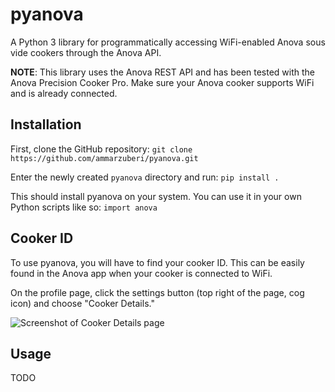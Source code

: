 # pyanova
A Python 3 library for programmatically accessing WiFi-enabled Anova sous vide cookers through the Anova API.

**NOTE**: This library uses the Anova REST API and has been tested with the Anova Precision Cooker Pro. Make sure your Anova cooker supports WiFi and is already connected.

## Installation
First, clone the GitHub repository:
`git clone https://github.com/ammarzuberi/pyanova.git`

Enter the newly created `pyanova` directory and run:
`pip install .`

This should install pyanova on your system. You can use it in your own Python scripts like so:
`import anova`

## Cooker ID
To use pyanova, you will have to find your cooker ID. This can be easily found in the Anova app when your cooker is connected to WiFi.

On the profile page, click the settings button (top right of the page, cog icon) and choose "Cooker Details."

![Screenshot of Cooker Details page](https://i.imgur.com/mEcrKPa.jpg)

## Usage
TODO
